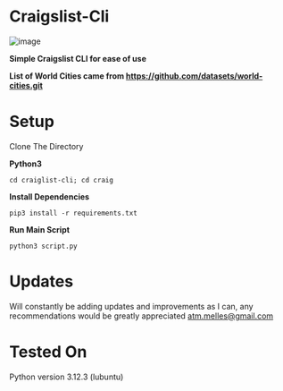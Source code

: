 # Craigslist-Cli
![image](https://github.com/ASVPATM/craiglist-cli/assets/159084542/b0b201f3-28c6-45fe-abe3-211e7f111df1)

**Simple Craigslist CLI for ease of use**

**List of World Cities came from https://github.com/datasets/world-cities.git**

# Setup
Clone The Directory

**Python3**
```
cd craiglist-cli; cd craig
```
**Install Dependencies**
```
pip3 install -r requirements.txt
```
**Run Main Script**
```
python3 script.py
```

# Updates
Will constantly be adding updates and improvements as I can, any recommendations would be greatly appreciated
atm.melles@gmail.com

# Tested On
Python version 3.12.3 (lubuntu)

